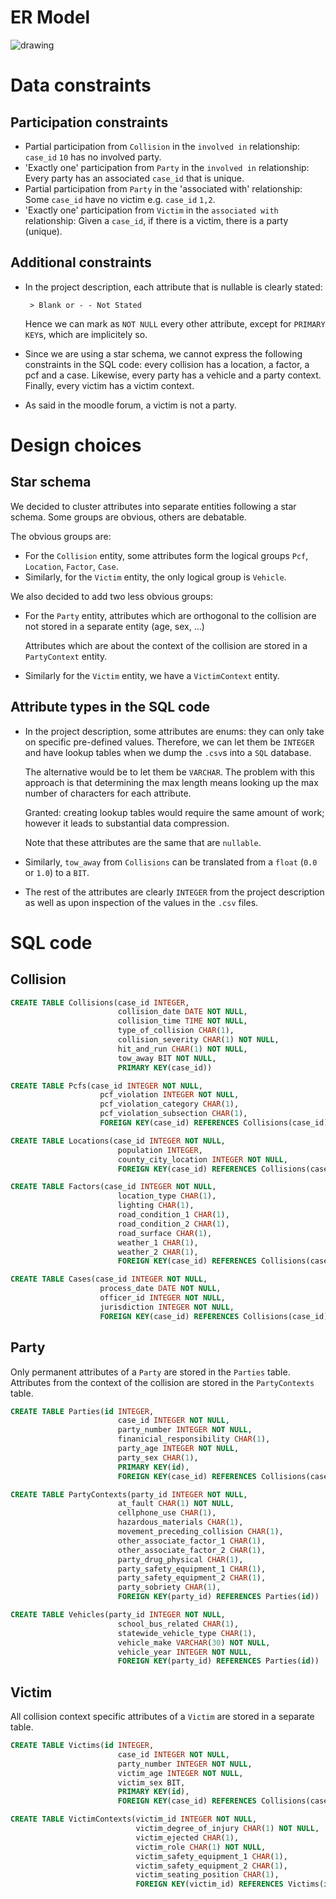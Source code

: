 # ER Model

<img src="https://user-images.githubusercontent.com/35627867/112846274-27b3d580-90a6-11eb-8029-fe0aa248594e.jpg" alt="drawing"/>

# Data constraints

## Participation constraints

- Partial participation from `Collision` in the `involved in` relationship:
        `case_id` `10` has no involved party.
- 'Exactly one' participation from `Party` in the `involved in` relationship:
        Every party has an associated `case_id` that is unique.
- Partial participation from `Party` in the 'associated with' relationship:
        Some `case_id` have no victim e.g. `case_id` `1,2`.
- 'Exactly one' participation from `Victim` in the `associated with` relationship:
        Given a `case_id`, if there is a victim, there is a party (unique).

## Additional constraints

 * In the project description, each attribute that is nullable is clearly stated: 

        > Blank or - - Not Stated
   Hence we can mark as `NOT NULL` every other attribute, except for `PRIMARY KEY`s, which are implicitely so.
 * Since we are using a star schema, we cannot express the following constraints in the SQL code: every collision has a location, a factor, a pcf and a case. Likewise, every party has a vehicle and a party context. Finally, every victim has a victim context. 
 * As said in the moodle forum, a victim is not a party.

# Design choices

## Star schema

We decided to cluster attributes into separate entities following a star schema. Some groups are obvious, others are debatable.

The obvious groups are:

 * For the `Collision` entity, some attributes form the logical groups `Pcf`, `Location`, `Factor`, `Case`.
 * Similarly, for the `Victim` entity, the only logical group is `Vehicle`.

 We also decided to add two less obvious groups:
 * For the `Party` entity, attributes which are orthogonal to the collision are not stored in a separate entity (age, sex, ...)

    Attributes which are about the context of the collision are stored in a `PartyContext` entity.

 * Similarly for the `Victim` entity, we have a `VictimContext` entity.

## Attribute types in the SQL code

 * In the project description, some attributes are enums: they can only take on specific pre-defined values. 
 Therefore, we can let them be `INTEGER` and have lookup tables when we dump the `.csv`s into a `SQL` database. 
 
    The alternative would be to let them be `VARCHAR`. The problem with this approach is that determining the max length means looking up the max number of characters for each attribute. 
    
    Granted: creating lookup tables would require the same amount of work; however it leads to  substantial data compression.
 
    Note that these attributes are the same that are `nullable`.

 * Similarly, `tow_away` from `Collisions` can be translated from a `float` (`0.0` or `1.0`) to a `BIT`.

 * The rest of the attributes are clearly `INTEGER` from the project description as well as upon inspection of the values in the `.csv` files.

# SQL code

## Collision

```SQL
CREATE TABLE Collisions(case_id INTEGER, 
                        collision_date DATE NOT NULL,
                        collision_time TIME NOT NULL,
                        type_of_collision CHAR(1),
                        collision_severity CHAR(1) NOT NULL,
                        hit_and_run CHAR(1) NOT NULL,
                        tow_away BIT NOT NULL,                        
                        PRIMARY KEY(case_id))
```

```SQL
CREATE TABLE Pcfs(case_id INTEGER NOT NULL,
                    pcf_violation INTEGER NOT NULL,
                    pcf_violation_category CHAR(1),
                    pcf_violation_subsection CHAR(1),
                    FOREIGN KEY(case_id) REFERENCES Collisions(case_id))
```

```SQL
CREATE TABLE Locations(case_id INTEGER NOT NULL,
                        population INTEGER,
                        county_city_location INTEGER NOT NULL,
                        FOREIGN KEY(case_id) REFERENCES Collisions(case_id))
```

```SQL
CREATE TABLE Factors(case_id INTEGER NOT NULL,
                        location_type CHAR(1),
                        lighting CHAR(1),
                        road_condition_1 CHAR(1),
                        road_condition_2 CHAR(1),
                        road_surface CHAR(1),
                        weather_1 CHAR(1),
                        weather_2 CHAR(1),
                        FOREIGN KEY(case_id) REFERENCES Collisions(case_id))
```

```SQL
CREATE TABLE Cases(case_id INTEGER NOT NULL,
                    process_date DATE NOT NULL,
                    officer_id INTEGER NOT NULL,
                    jurisdiction INTEGER NOT NULL,
                    FOREIGN KEY(case_id) REFERENCES Collisions(case_id))
```

## Party

Only permanent attributes of a `Party` are stored in the `Parties` table.
Attributes from the context of the collision are stored in the `PartyContexts` table.

```SQL
CREATE TABLE Parties(id INTEGER,
                        case_id INTEGER NOT NULL,
                        party_number INTEGER NOT NULL,
                        finanicial_responsibility CHAR(1),
                        party_age INTEGER NOT NULL,
                        party_sex CHAR(1),
                        PRIMARY KEY(id),
                        FOREIGN KEY(case_id) REFERENCES Collisions(case_id))
```

```SQL
CREATE TABLE PartyContexts(party_id INTEGER NOT NULL,
                        at_fault CHAR(1) NOT NULL,
                        cellphone_use CHAR(1),
                        hazardous_materials CHAR(1),
                        movement_preceding_collision CHAR(1),
                        other_associate_factor_1 CHAR(1),
                        other_associate_factor_2 CHAR(1),
                        party_drug_physical CHAR(1),
                        party_safety_equipment_1 CHAR(1),
                        party_safety_equipment_2 CHAR(1),
                        party_sobriety CHAR(1),
                        FOREIGN KEY(party_id) REFERENCES Parties(id))
```

```SQL
CREATE TABLE Vehicles(party_id INTEGER NOT NULL,
                        school_bus_related CHAR(1),
                        statewide_vehicle_type CHAR(1),
                        vehicle_make VARCHAR(30) NOT NULL,
                        vehicle_year INTEGER NOT NULL,
                        FOREIGN KEY(party_id) REFERENCES Parties(id))
```

## Victim

All collision context specific attributes of a `Victim` are stored
in a separate table. 

```SQL
CREATE TABLE Victims(id INTEGER,
                        case_id INTEGER NOT NULL,
                        party_number INTEGER NOT NULL,
                        victim_age INTEGER NOT NULL,
                        victim_sex BIT,
                        PRIMARY KEY(id),
                        FOREIGN KEY(case_id) REFERENCES Collisions(case_id))
```

```SQL
CREATE TABLE VictimContexts(victim_id INTEGER NOT NULL,
                            victim_degree_of_injury CHAR(1) NOT NULL,
                            victim_ejected CHAR(1),
                            victim_role CHAR(1) NOT NULL,
                            victim_safety_equipment_1 CHAR(1),
                            victim_safety_equipment_2 CHAR(1),
                            victim_seating_position CHAR(1),
                            FOREIGN KEY(victim_id) REFERENCES Victims(id))
```
